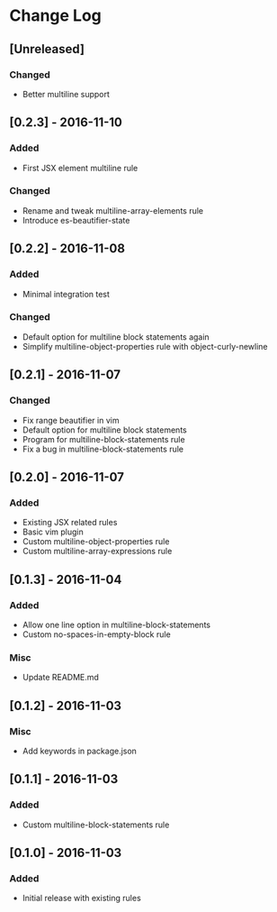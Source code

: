 # Change Log

## [Unreleased]
### Changed
- Better multiline support

## [0.2.3] - 2016-11-10
### Added
- First JSX element multiline rule
### Changed
- Rename and tweak multiline-array-elements rule
- Introduce es-beautifier-state

## [0.2.2] - 2016-11-08
### Added
- Minimal integration test
### Changed
- Default option for multiline block statements again
- Simplify multiline-object-properties rule with object-curly-newline

## [0.2.1] - 2016-11-07
### Changed
- Fix range beautifier in vim
- Default option for multiline block statements
- Program for multiline-block-statements rule
- Fix a bug in multiline-block-statements rule

## [0.2.0] - 2016-11-07
### Added
- Existing JSX related rules
- Basic vim plugin
- Custom multiline-object-properties rule
- Custom multiline-array-expressions rule

## [0.1.3] - 2016-11-04
### Added
- Allow one line option in multiline-block-statements
- Custom no-spaces-in-empty-block rule
### Misc
- Update README.md

## [0.1.2] - 2016-11-03
### Misc
- Add keywords in package.json

## [0.1.1] - 2016-11-03
### Added
- Custom multiline-block-statements rule

## [0.1.0] - 2016-11-03
### Added
- Initial release with existing rules
